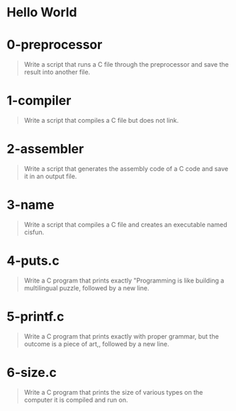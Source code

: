 # Hello World

# 0-preprocessor

> Write a script that runs a C file through the preprocessor and save the result into another file.

# 1-compiler

> Write a script that compiles a C file but does not link.

# 2-assembler

> Write a script that generates the assembly code of a C code and save it in an output file.

# 3-name

> Write a script that compiles a C file and creates an executable named cisfun.

# 4-puts.c

> Write a C program that prints exactly "Programming is like building a multilingual puzzle, followed by a new line.

# 5-printf.c

> Write a C program that prints exactly with proper grammar, but the outcome is a piece of art,, followed by a new line.

# 6-size.c

> Write a C program that prints the size of various types on the computer it is compiled and run on.
